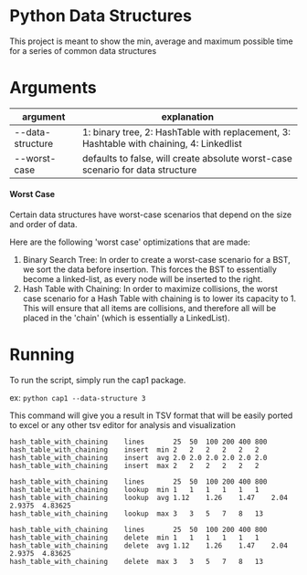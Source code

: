 # Python Data Structures

This project is meant to show the min, average and maximum possible time for a series of common data structures


# Arguments
|argument|explanation|
|---------|------------|
|-\-data-structure|1: binary tree, 2: HashTable with replacement, 3: Hashtable with chaining, 4: Linkedlist|
|-\-worst-case| defaults to false, will create absolute worst-case scenario for data structure|

#### Worst Case
Certain data structures have worst-case scenarios that depend on the size and order of data.

Here are the following 'worst case' optimizations that are made:
1. Binary Search Tree: In order to create a worst-case scenario for a BST, we sort the data before insertion. This forces the BST to essentially become a linked-list, as every node will be inserted to the right.
2. Hash Table with Chaining: In order to maximize collisions, the worst case scenario for a Hash Table with chaining is to lower its capacity to 1. This will ensure that all items are collisions, and therefore all will be placed in the 'chain' (which is essentially a LinkedList).


# Running

To run the script, simply run the cap1 package.

ex: `python cap1 --data-structure 3`

This command will give you a result in TSV format that will be easily ported to excel or any other tsv editor for analysis and visualization
```
hash_table_with_chaining	lines		25	50	100	200	400	800
hash_table_with_chaining	insert	min	2	2	2	2	2	2
hash_table_with_chaining	insert	avg	2.0	2.0	2.0	2.0	2.0	2.0
hash_table_with_chaining	insert	max	2	2	2	2	2	2

hash_table_with_chaining	lines		25	50	100	200	400	800
hash_table_with_chaining	lookup	min	1	1	1	1	1	1
hash_table_with_chaining	lookup	avg	1.12	1.26	1.47	2.04	2.9375	4.83625
hash_table_with_chaining	lookup	max	3	3	5	7	8	13

hash_table_with_chaining	lines		25	50	100	200	400	800
hash_table_with_chaining	delete	min	1	1	1	1	1	1
hash_table_with_chaining	delete	avg	1.12	1.26	1.47	2.04	2.9375	4.83625
hash_table_with_chaining	delete	max	3	3	5	7	8	13
```